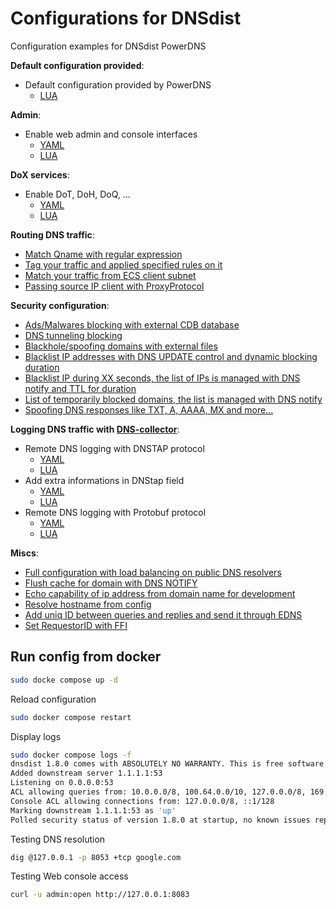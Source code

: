 # Configurations for DNSdist

Configuration examples for DNSdist PowerDNS

**Default configuration provided**:

- Default configuration provided by PowerDNS
    * [LUA](./lua/default_config.lua)

**Admin**:

- Enable web admin and console interfaces
    * [YAML](./yaml/admin_config.yml)
    * [LUA](./lua/admin_config.lua)

**DoX services**:

- Enable DoT, DoH, DoQ, ...
    * [YAML](./yaml/services_dox.yml)
    * [LUA](./lua/services_dox.lua)

**Routing DNS traffic**:

- [Match Qname with regular expression](./lua/routing_regex.lua)
- [Tag your traffic and applied specified rules on it](./lua/routing_tag_traffic.lua)
- [Match your traffic from ECS client subnet](./lua/decode_ecs.lua)
- [Passing source IP client with ProxyProtocol](./lua/routing_add_proxyprotocol.lua)

**Security configuration**:

- [Ads/Malwares blocking with external CDB database](./lua/security_blacklist_cdb.lua)
- [DNS tunneling blocking](./lua/security_blocking_dnstunneling.lua)
- [Blackhole/spoofing domains with external files](./lua/security_blackhole_domains.lua)
- [Blacklist IP addresses with DNS UPDATE control and dynamic blocking duration](./lua/security_blacklist_ip_dnsupdate.lua)
- [Blacklist IP during XX seconds, the list of IPs is managed with DNS notify and TTL for duration](./lua/security_blacklist_ip_notify.lua)
- [List of temporarily blocked domains, the list is managed with DNS notify](./lua/security_blocklist_domains.lua)
- [Spoofing DNS responses like TXT, A, AAAA, MX and more...](./lua/security_spoofing_qtype.lua)

**Logging DNS traffic with [DNS-collector](https://github.com/dmachard/DNS-collector)**:

- Remote DNS logging with DNSTAP protocol 
    * [YAML](./yaml/logging_dnstap.yml)
    * [LUA](./lua/logging_dnstap.lua)
- Add extra informations in DNStap field
    * [YAML](./yaml/logging_dnstap_extra.yml)
    * [LUA](./lua/logging_dnstap_extra.lua)
- Remote DNS logging with Protobuf protocol
    * [YAML](./yaml/logging_protobuf.yml)
    * [LUA](./lua/logging_protobuf.lua)

**Miscs**:

- [Full configuration with load balancing on public DNS resolvers](./lua/miscs_basic_config.lua)
- [Flush cache for domain with DNS NOTIFY](./lua/miscs_cache_flush_notify.lua)
- [Echo capability of ip address from domain name for development](./lua/miscs_echoip.lua)
- [Resolve hostname from config](./lua/miscs_resolve_hostname.lua)
- [Add uniq ID between queries and replies and send it through EDNS ](./lua/miscs_add_uniqid.lua)
- [Set RequestorID with FFI](./lua/miscs_ffi_requestorid.lua)

## Run config from docker

```bash
sudo docke compose up -d
```

Reload configuration

```bash
sudo docker compose restart
```

Display logs

```bash
sudo docker compose logs -f
dnsdist 1.8.0 comes with ABSOLUTELY NO WARRANTY. This is free software, and you are welcome to redistribute it according to the terms of the GPL version 2
Added downstream server 1.1.1.1:53
Listening on 0.0.0.0:53
ACL allowing queries from: 10.0.0.0/8, 100.64.0.0/10, 127.0.0.0/8, 169.254.0.0/16, 172.16.0.0/12, 192.168.0.0/16, ::1/128, fc00::/7, fe80::/10
Console ACL allowing connections from: 127.0.0.0/8, ::1/128
Marking downstream 1.1.1.1:53 as 'up'
Polled security status of version 1.8.0 at startup, no known issues reported: OK
```

Testing DNS resolution

```bash
dig @127.0.0.1 -p 8053 +tcp google.com
```

Testing Web console access

```bash
curl -u admin:open http://127.0.0.1:8083
```
